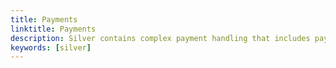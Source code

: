 ```yaml
---
title: Payments
linktitle: Payments
description: Silver contains complex payment handling that includes payments, payment methods, payment processors and transactions.
keywords: [silver]
---
```

